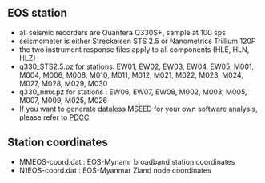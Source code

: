 
## EOS station

- all seismic recorders are Quantera Q330S+, sample at 100 sps
- seismometer is either Streckeisen STS 2.5 or Nanometrics Trillium 120P
- the two instrument response files apply to all components (HLE, HLN, HLZ)
- q330_STS2.5.pz for stations: EW01, EW02, EW03, EW04, EW05, M001, M004, M006, M008, M010, M011, M012, M021, M022, M023, M024, M027, M028, M029, M030
- q330_nmx.pz for stations   : EW06, EW07, EW08, M002, M003, M005, M007, M009, M025, M026
- If you want to generate dataless MSEED for your own software analysis, please refer to [PDCC](http://ds.iris.edu/ds/nodes/dmc/software/downloads/pdcc/3-8-1)


## Station coordinates

- MMEOS-coord.dat :  EOS-Mynamr broadband station coordinates
- N1EOS-coord.dat :  EOS-Myanmar Zland node coordinates

